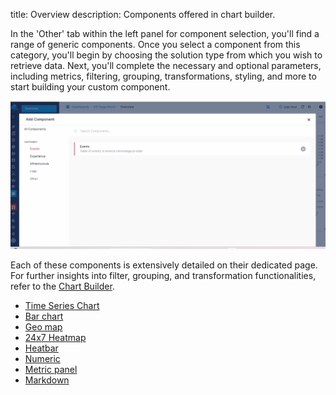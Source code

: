 title: Overview
description: Components offered in chart builder.

In the 'Other' tab within the left panel for component selection, you'll find a range of generic components. Once you select a component from this category, you'll begin by choosing the solution type from which you wish to retrieve data.
Next, you'll complete the necessary and optional parameters, including metrics, filtering, grouping, transformations, styling, and more to start building your custom component.

![Create Custom Component](../images/dashboards/create-custom-component.gif)

Each of these components is extensively detailed on their dedicated page. For further insights into filter, grouping, and transformation functionalities, refer to the [Chart Builder](https://sematext.com/docs/dashboards/chart-builder/).

- [Time Series Chart](./time-series-chart)
- [Bar chart](./bar-pie-donut-chart)
- [Geo map](./geomap)
- [24x7 Heatmap](./heatmap)
- [Heatbar](./heatbar)
- [Numeric](./numeric)
- [Metric panel](./metric-panel)
- [Markdown](./markdown)
